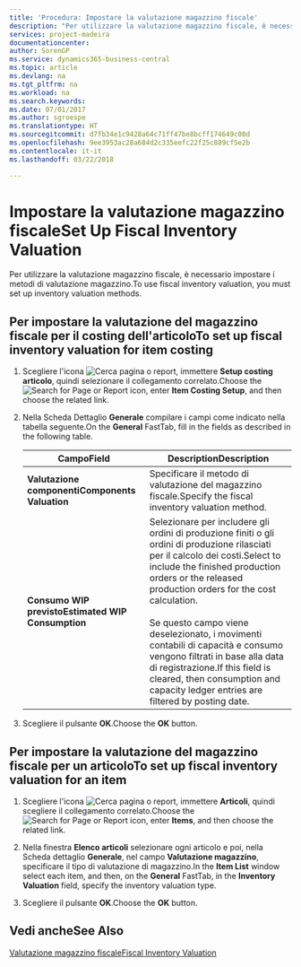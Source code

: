 ```yaml
---
title: 'Procedura: Impostare la valutazione magazzino fiscale'
description: "Per utilizzare la valutazione magazzino fiscale, è necessario impostare i metodi di valutazione magazzino."
services: project-madeira
documentationcenter: 
author: SorenGP
ms.service: dynamics365-business-central
ms.topic: article
ms.devlang: na
ms.tgt_pltfrm: na
ms.workload: na
ms.search.keywords: 
ms.date: 07/01/2017
ms.author: sgroespe
ms.translationtype: HT
ms.sourcegitcommit: d7fb34e1c9428a64c71ff47be8bcff174649c00d
ms.openlocfilehash: 9ee3953ac28a684d2c335eefc22f25c889cf5e2b
ms.contentlocale: it-it
ms.lasthandoff: 03/22/2018

---
```

# <a name="set-up-fiscal-inventory-valuation"></a><span data-ttu-id="0483b-103">Impostare la valutazione magazzino fiscale</span><span class="sxs-lookup"><span data-stu-id="0483b-103">Set Up Fiscal Inventory Valuation</span></span>
<span data-ttu-id="0483b-104">Per utilizzare la valutazione magazzino fiscale, è necessario impostare i metodi di valutazione magazzino.</span><span class="sxs-lookup"><span data-stu-id="0483b-104">To use fiscal inventory valuation, you must set up inventory valuation methods.</span></span>  

## <a name="to-set-up-fiscal-inventory-valuation-for-item-costing"></a><span data-ttu-id="0483b-105">Per impostare la valutazione del magazzino fiscale per il costing dell'articolo</span><span class="sxs-lookup"><span data-stu-id="0483b-105">To set up fiscal inventory valuation for item costing</span></span>  

1.  <span data-ttu-id="0483b-106">Scegliere l'icona ![Cerca pagina o report](../../media/ui-search/search_small.png "Cerca pagina o report"), immettere **Setup costing articolo**, quindi selezionare il collegamento correlato.</span><span class="sxs-lookup"><span data-stu-id="0483b-106">Choose the ![Search for Page or Report](../../media/ui-search/search_small.png "Search for Page or Report icon") icon, enter **Item Costing Setup**, and then choose the related link.</span></span>  
2.  <span data-ttu-id="0483b-107">Nella Scheda Dettaglio **Generale** compilare i campi come indicato nella tabella seguente.</span><span class="sxs-lookup"><span data-stu-id="0483b-107">On the **General** FastTab, fill in the fields as described in the following table.</span></span>  

    |<span data-ttu-id="0483b-108">Campo</span><span class="sxs-lookup"><span data-stu-id="0483b-108">Field</span></span>|<span data-ttu-id="0483b-109">Description</span><span class="sxs-lookup"><span data-stu-id="0483b-109">Description</span></span>|  
    |---------------------------------|---------------------------------------|  
    |<span data-ttu-id="0483b-110">**Valutazione componenti**</span><span class="sxs-lookup"><span data-stu-id="0483b-110">**Components Valuation**</span></span>|<span data-ttu-id="0483b-111">Specificare il metodo di valutazione del magazzino fiscale.</span><span class="sxs-lookup"><span data-stu-id="0483b-111">Specify the fiscal inventory valuation method.</span></span>|  
    |<span data-ttu-id="0483b-112">**Consumo WIP previsto**</span><span class="sxs-lookup"><span data-stu-id="0483b-112">**Estimated WIP Consumption**</span></span>|<span data-ttu-id="0483b-113">Selezionare per includere gli ordini di produzione finiti o gli ordini di produzione rilasciati per il calcolo dei costi.</span><span class="sxs-lookup"><span data-stu-id="0483b-113">Select to include the finished production orders or the released production orders for the cost calculation.</span></span><br /><br /> <span data-ttu-id="0483b-114">Se questo campo viene deselezionato, i movimenti contabili di capacità e consumo vengono filtrati in base alla data di registrazione.</span><span class="sxs-lookup"><span data-stu-id="0483b-114">If this field is cleared, then consumption and capacity ledger entries are filtered by posting date.</span></span>|  

3.  <span data-ttu-id="0483b-115">Scegliere il pulsante **OK**.</span><span class="sxs-lookup"><span data-stu-id="0483b-115">Choose the **OK** button.</span></span>  

## <a name="to-set-up-fiscal-inventory-valuation-for-an-item"></a><span data-ttu-id="0483b-116">Per impostare la valutazione del magazzino fiscale per un articolo</span><span class="sxs-lookup"><span data-stu-id="0483b-116">To set up fiscal inventory valuation for an item</span></span>  

1.  <span data-ttu-id="0483b-117">Scegliere l'icona ![Cerca pagina o report](../../media/ui-search/search_small.png "Cerca pagina o report"), immettere **Articoli**, quindi scegliere il collegamento correlato.</span><span class="sxs-lookup"><span data-stu-id="0483b-117">Choose the ![Search for Page or Report](../../media/ui-search/search_small.png "Search for Page or Report icon") icon, enter **Items**, and then choose the related link.</span></span>  
2.  <span data-ttu-id="0483b-118">Nella finestra **Elenco articoli** selezionare ogni articolo e poi, nella Scheda dettaglio **Generale**, nel campo **Valutazione magazzino**, specificare il tipo di valutazione di magazzino.</span><span class="sxs-lookup"><span data-stu-id="0483b-118">In the **Item List** window select each item, and then, on the **General** FastTab, in the **Inventory Valuation** field, specify the inventory valuation type.</span></span>  

3.  <span data-ttu-id="0483b-119">Scegliere il pulsante **OK**.</span><span class="sxs-lookup"><span data-stu-id="0483b-119">Choose the **OK** button.</span></span>  

## <a name="see-also"></a><span data-ttu-id="0483b-120">Vedi anche</span><span class="sxs-lookup"><span data-stu-id="0483b-120">See Also</span></span>  
 [<span data-ttu-id="0483b-121">Valutazione magazzino fiscale</span><span class="sxs-lookup"><span data-stu-id="0483b-121">Fiscal Inventory Valuation</span></span>](fiscal-inventory-valuation.md)   

